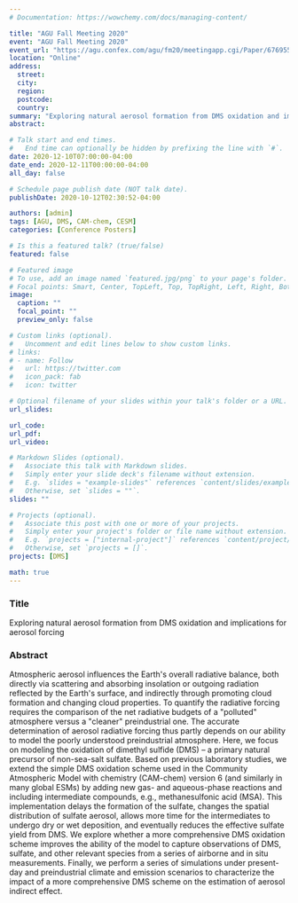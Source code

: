 ```yaml
---
# Documentation: https://wowchemy.com/docs/managing-content/

title: "AGU Fall Meeting 2020"
event: "AGU Fall Meeting 2020"
event_url: "https://agu.confex.com/agu/fm20/meetingapp.cgi/Paper/676955"
location: "Online"
address:
  street:
  city:
  region:
  postcode:
  country:
summary: "Exploring natural aerosol formation from DMS oxidation and implications for aerosol forcing"
abstract: 

# Talk start and end times.
#   End time can optionally be hidden by prefixing the line with `#`.
date: 2020-12-10T07:00:00-04:00
date_end: 2020-12-11T00:00:00-04:00
all_day: false

# Schedule page publish date (NOT talk date).
publishDate: 2020-10-12T02:30:52-04:00

authors: [admin]
tags: [AGU, DMS, CAM-chem, CESM]
categories: [Conference Posters]

# Is this a featured talk? (true/false)
featured: false

# Featured image
# To use, add an image named `featured.jpg/png` to your page's folder. 
# Focal points: Smart, Center, TopLeft, Top, TopRight, Left, Right, BottomLeft, Bottom, BottomRight.
image:
  caption: ""
  focal_point: ""
  preview_only: false

# Custom links (optional).
#   Uncomment and edit lines below to show custom links.
# links:
# - name: Follow
#   url: https://twitter.com
#   icon_pack: fab
#   icon: twitter

# Optional filename of your slides within your talk's folder or a URL.
url_slides:

url_code:
url_pdf:
url_video:

# Markdown Slides (optional).
#   Associate this talk with Markdown slides.
#   Simply enter your slide deck's filename without extension.
#   E.g. `slides = "example-slides"` references `content/slides/example-slides.md`.
#   Otherwise, set `slides = ""`.
slides: ""

# Projects (optional).
#   Associate this post with one or more of your projects.
#   Simply enter your project's folder or file name without extension.
#   E.g. `projects = ["internal-project"]` references `content/project/deep-learning/index.md`.
#   Otherwise, set `projects = []`.
projects: [DMS]

math: true
---
```


### Title
Exploring natural aerosol formation from DMS oxidation and implications for aerosol forcing

### Abstract

Atmospheric aerosol influences the Earth's overall radiative balance, both directly via scattering and absorbing insolation or outgoing radiation reflected by the Earth's surface, and indirectly through promoting cloud formation and changing cloud properties. To quantify the radiative forcing requires the comparison of the net radiative budgets of a \"polluted\" atmosphere versus a \"cleaner\" preindustrial one. The accurate determination of aerosol radiative forcing thus partly depends on our ability to model the poorly understood preindustrial atmosphere. Here, we focus on modeling the oxidation of dimethyl sulfide (DMS) – a primary natural precursor of non-sea-salt sulfate. Based on previous laboratory studies, we extend the simple DMS oxidation scheme used in the Community Atmospheric Model with chemistry (CAM-chem) version 6 (and similarly in many global ESMs) by adding new gas- and aqueous-phase reactions and including intermediate compounds, e.g., methanesulfonic acid (MSA). This implementation delays the formation of the sulfate, changes the spatial distribution of sulfate aerosol, allows more time for the intermediates to undergo dry or wet deposition, and eventually reduces the effective sulfate yield from DMS. We explore whether a more comprehensive DMS oxidation scheme improves the ability of the model to capture observations of DMS, sulfate, and other relevant species from a series of airborne and in situ measurements. Finally, we perform a series of simulations under present-day and preindustrial climate and emission scenarios to characterize the impact of a more comprehensive DMS scheme on the estimation of aerosol indirect effect.